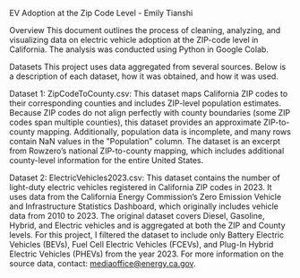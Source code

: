 EV Adoption at the Zip Code Level - Emily Tianshi

Overview
This document outlines the process of cleaning, analyzing, and visualizing data on electric vehicle adoption at the ZIP-code level in California. The analysis was conducted using Python in Google Colab.

Datasets
This project uses data aggregated from several sources. Below is a description of each dataset, how it was obtained, and how it was used.

Dataset 1: ZipCodeToCounty.csv:
This dataset maps California ZIP codes to their corresponding counties and includes ZIP-level population estimates. Because ZIP codes do not align perfectly with county boundaries (some ZIP codes span multiple counties), this dataset provides an approximate ZIP-to-county mapping. Additionally, population data is incomplete, and many rows contain NaN values in the "Population" column. The dataset is an excerpt from Rowzero’s national ZIP-to-county mapping, which includes additional county-level information for the entire United States.

Dataset 2: ElectricVehicles2023.csv:
This dataset contains the number of light-duty electric vehicles registered in California ZIP codes in 2023. It uses data from the California Energy Commission’s Zero Emission Vehicle and Infrastructure Statistics Dashboard, which originally includes vehicle data from 2010 to 2023. The original dataset covers Diesel, Gasoline, Hybrid, and Electric vehicles and is aggregated at both the ZIP and County levels.
For this project, I filtered the dataset to include only Battery Electric Vehicles (BEVs), Fuel Cell Electric Vehicles (FCEVs), and Plug-In Hybrid Electric Vehicles (PHEVs) from the year 2023. For more information on the source data, contact: mediaoffice@energy.ca.gov.

